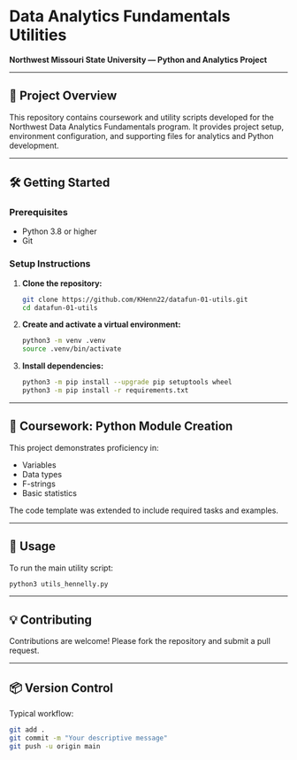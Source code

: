 
# Data Analytics Fundamentals Utilities

**Northwest Missouri State University — Python and Analytics Project**

---

## 📌 Project Overview

This repository contains coursework and utility scripts developed for the Northwest Data Analytics Fundamentals program. It provides project setup, environment configuration, and supporting files for analytics and Python development.

---

## 🛠️ Getting Started

### Prerequisites

- Python 3.8 or higher
- Git

### Setup Instructions

1. **Clone the repository:**
   ```bash
   git clone https://github.com/KHenn22/datafun-01-utils.git
   cd datafun-01-utils
   ```

2. **Create and activate a virtual environment:**
   ```bash
   python3 -m venv .venv
   source .venv/bin/activate
   ```

3. **Install dependencies:**
   ```bash
   python3 -m pip install --upgrade pip setuptools wheel
   python3 -m pip install -r requirements.txt
   ```

---

## 🧩 Coursework: Python Module Creation

This project demonstrates proficiency in:
- Variables
- Data types
- F-strings
- Basic statistics

The code template was extended to include required tasks and examples.

---

## 🚀 Usage

To run the main utility script:
```bash
python3 utils_hennelly.py
```

---

## 💡 Contributing

Contributions are welcome! Please fork the repository and submit a pull request.

---

## 📦 Version Control

Typical workflow:
```bash
git add .
git commit -m "Your descriptive message"
git push -u origin main
```



